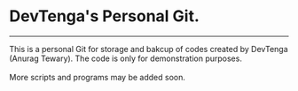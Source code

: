 # DevTenga's Personal Git.
---

This is a personal Git for storage and bakcup of codes created by DevTenga (Anurag Tewary). The code is only for demonstration purposes. <br>  
More scripts and programs may be added soon. 
